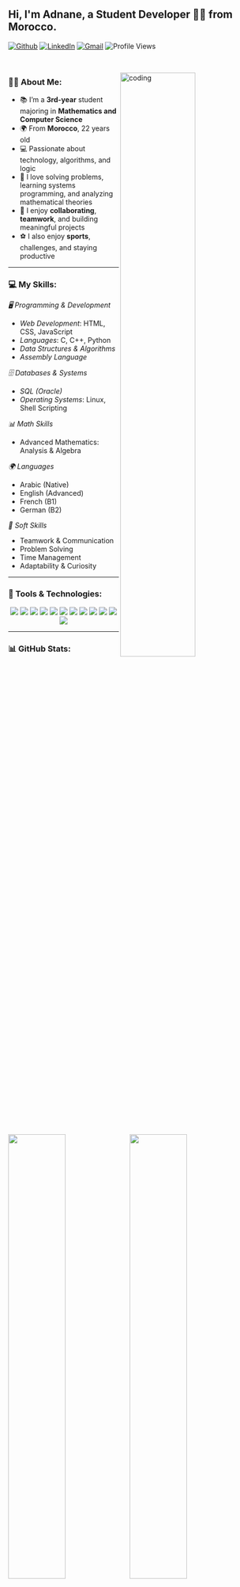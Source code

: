 ## Hi, I'm Adnane, a Student Developer 👨‍💻 from Morocco.

<!-- Badges -->
[![Github](https://img.shields.io/badge/-Github-000?style=flat&logo=Github&logoColor=white)](https://github.com/adnane-x)
[![LinkedIn](https://img.shields.io/badge/-LinkedIn-blue?style=flat&logo=Linkedin&logoColor=white)](https://www.linkedin.com/in/adnane-dev/)
[![Gmail](https://img.shields.io/badge/-Gmail-c14438?style=flat&logo=Gmail&logoColor=white)](mailto:kherbacheadnan@gmail.com)
![Profile Views](https://komarev.com/ghpvc/?username=Adnane-kherbache&style=flat&color=blue)

&nbsp;


<!-- About me -->

<img width="55%" align="right" alt="coding" src="https://th.bing.com/th/id/R.e4dd9caa01e46fcbce508da625f899f1?rik=P%2bD0lqmL8TCwBA&pid=ImgRaw&r=0" />






### 👨‍🎓 About Me:
- 📚 I’m a **3rd-year** student majoring in **Mathematics and Computer Science**
- 🌍 From **Morocco**, 22 years old
- 💻 Passionate about technology, algorithms, and logic
- 🧠 I love solving problems, learning systems programming, and analyzing mathematical theories
- 🤝 I enjoy **collaborating**, **teamwork**, and building meaningful projects
- ⚽ I also enjoy **sports**, challenges, and staying productive

---

### 💻 My Skills:

*🖥 Programming & Development*
- *Web Development*: HTML, CSS, JavaScript  
- *Languages*: C, C++, Python  
- *Data Structures & Algorithms*  
- *Assembly Language*  

*🗄 Databases & Systems*
- *SQL (Oracle)*  
- *Operating Systems*: Linux, Shell Scripting  

*📊 Math Skills*
- Advanced Mathematics: Analysis & Algebra

*🌍 Languages*
- Arabic (Native)  
- English (Advanced)  
- French (B1)  
- German (B2)

*🧠 Soft Skills*
- Teamwork & Communication  
- Problem Solving  
- Time Management  
- Adaptability & Curiosity  

---

### 🔧 Tools & Technologies:

<p align="center">
  <img src="https://img.shields.io/badge/C-00599C?style=flat-square&logo=c&logoColor=white" />
  <img src="https://img.shields.io/badge/C++-00599C?style=flat-square&logo=c%2B%2B&logoColor=white" />
  <img src="https://img.shields.io/badge/Python-3776AB?style=flat-square&logo=python&logoColor=white" />
  <img src="https://img.shields.io/badge/Assembly-6E4C13?style=flat-square&logoColor=white" />
  <img src="https://img.shields.io/badge/HTML5-E34F26?style=flat-square&logo=html5&logoColor=white" />
  <img src="https://img.shields.io/badge/CSS3-1572B6?style=flat-square&logo=css3&logoColor=white" />
  <img src="https://img.shields.io/badge/JavaScript-F7DF1E?style=flat-square&logo=javascript&logoColor=black" />
  <img src="https://img.shields.io/badge/Linux-FCC624?style=flat-square&logo=linux&logoColor=black" />
  <img src="https://img.shields.io/badge/Oracle-F80000?style=flat-square&logo=oracle&logoColor=white" />
  <img src="https://img.shields.io/badge/Git-F05032?style=flat-square&logo=git&logoColor=white" />
  <img src="https://img.shields.io/badge/Bash-121011?style=flat-square&logo=gnu-bash&logoColor=white" />
  <img src="https://img.shields.io/badge/VS%20Code-007ACC?style=flat-square&logo=visual-studio-code&logoColor=white" />
</p>

---

### 📊 GitHub Stats:

<p>
  <img width="48%" src="https://github-readme-stats.vercel.app/api?username=adnane-x&show_icons=true&theme=radical" />
  <img width="48%" src="https://github-readme-stats.vercel.app/api/top-langs/?username=adnane-x&layout=compact&theme=radical" />
</p>

---

### 🚀 What I'm Currently Focused On:

- 📚 Deepening my knowledge in **algorithms and data structures**
- 🧠 Learning **systems programming** and **low-level development**
- 🌐 Improving my **web development** skills with real-world practice
- 🧪 Exploring personal projects and preparing for **open-source contributions**
- 🎯 Goal: Build and deploy my first full-stack application in the coming months!

---

### 🚀 What I'm Currently Focused On:

- 📚 Deepening my knowledge in **algorithms and data structures**
- 🧠 Learning **systems programming** and **low-level development**
- 🌐 Improving my **web development** skills with real-world practice
- 🧪 Exploring personal projects and preparing for **open-source contributions**
- 🎯 Goal: Build and deploy my first full-stack application in the coming months!

---

### 📌 Featured Project (Coming Soon!)

<p align="center">
  <a href="https://github.com/adnane-x/my-first-project">
    <img align="center" src="https://github-readme-stats.vercel.app/api/pin/?username=adnane-x&repo=my-first-project&theme=radical" />
  </a>
</p>



<!-- This readme was customized for Adnane -->
